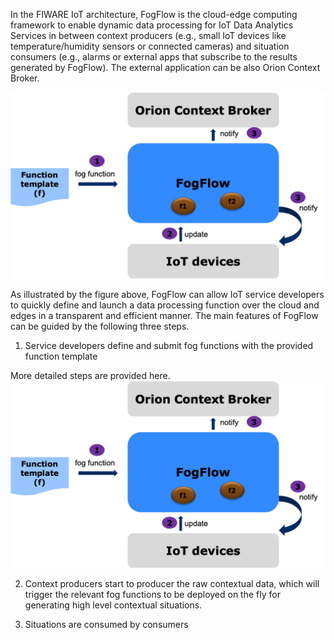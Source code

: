 In the FIWARE IoT architecture, FogFlow is the cloud-edge computing framework to enable dynamic data processing for IoT Data Analytics Services in between context producers (e.g., small IoT devices like temperature/humidity sensors or connected cameras) and situation consumers (e.g., alarms or external apps that subscribe to the results generated by FogFlow). The external application can be also Orion Context Broker.  

[![System View](images/systemview.png)](images/systemview.png)

As illustrated by the figure above, FogFlow can allow IoT service developers to quickly define and launch a data processing function over the cloud and edges in a transparent and efficient manner. The main features of FogFlow can be guided by the following three steps. 

1) Service developers define and submit fog functions with the provided function template

More detailed steps are provided here. [![Specify a fog function](images/systemview.png)](images/systemview.png)

2) Context producers start to producer the raw contextual data, which will trigger the relevant fog functions to be deployed on the fly for generating high level contextual situations. 


3) Situations are consumed by consumers 






